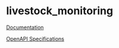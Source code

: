 # livestock_monitoring

[Documentation](https://htmlpreview.github.io/?https://github.com/atlasH2020-templates/livestock_monitoring/blob/v1/doc.html)

[OpenAPI Specifications](https://sensorsystems.iais.fraunhofer.de/doc/?url=https://raw.githubusercontent.com/atlasH2020-templates/livestock_monitoring/v1/oas)  
